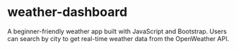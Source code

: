 # weather-dashboard
A beginner-friendly weather app built with JavaScript and Bootstrap. Users can search by city to get real-time weather data from the OpenWeather API.
